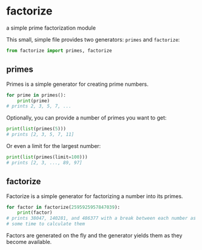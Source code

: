 # factorize
a simple prime factorization module

This small, simple file provides two generators: `primes` and `factorize`:
```python
from factorize import primes, factorize
```

## primes
Primes is a simple generator for creating prime numbers.
```python
for prime in primes():
    print(prime)
# prints 2, 3, 5, 7, ...
```
Optionally, you can provide a number of primes you want to get:
```python
print(list(primes(5)))
# prints [2, 3, 5, 7, 11]
```
Or even a limit for the largest number:
```python
print(list(primes(limit=100)))
# prints [2, 3, ..., 89, 97]
```

## factorize
Factorize is a simple generator for factorizing a number into its primes.
```python
for factor in factorize(2595925957847039):
    print(factor)
# prints 38047, 140281, and 486377 with a break between each number as it takes
# some time to calculate them
```
Factors are generated on the fly and the generator yields them as they become available.
